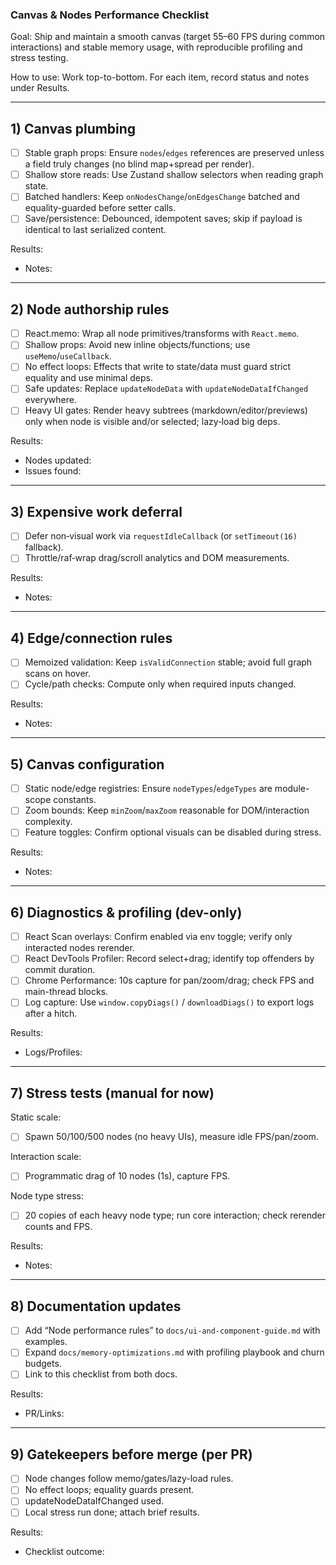 ### Canvas & Nodes Performance Checklist

Goal: Ship and maintain a smooth canvas (target 55–60 FPS during common interactions) and stable memory usage, with reproducible profiling and stress testing.

How to use: Work top-to-bottom. For each item, record status and notes under Results.

---

## 1) Canvas plumbing

- [ ] Stable graph props: Ensure `nodes`/`edges` references are preserved unless a field truly changes (no blind map+spread per render).
- [ ] Shallow store reads: Use Zustand shallow selectors when reading graph state.
- [ ] Batched handlers: Keep `onNodesChange`/`onEdgesChange` batched and equality-guarded before setter calls.
- [ ] Save/persistence: Debounced, idempotent saves; skip if payload is identical to last serialized content.

Results:
- Notes:

---

## 2) Node authorship rules

- [ ] React.memo: Wrap all node primitives/transforms with `React.memo`.
- [ ] Shallow props: Avoid new inline objects/functions; use `useMemo`/`useCallback`.
- [ ] No effect loops: Effects that write to state/data must guard strict equality and use minimal deps.
- [ ] Safe updates: Replace `updateNodeData` with `updateNodeDataIfChanged` everywhere.
- [ ] Heavy UI gates: Render heavy subtrees (markdown/editor/previews) only when node is visible and/or selected; lazy‑load big deps.

Results:
- Nodes updated:
- Issues found:

---

## 3) Expensive work deferral

- [ ] Defer non‑visual work via `requestIdleCallback` (or `setTimeout(16)` fallback).
- [ ] Throttle/raf‑wrap drag/scroll analytics and DOM measurements.

Results:
- Notes:

---

## 4) Edge/connection rules

- [ ] Memoized validation: Keep `isValidConnection` stable; avoid full graph scans on hover.
- [ ] Cycle/path checks: Compute only when required inputs changed.

Results:
- Notes:

---

## 5) Canvas configuration

- [ ] Static node/edge registries: Ensure `nodeTypes`/`edgeTypes` are module-scope constants.
- [ ] Zoom bounds: Keep `minZoom`/`maxZoom` reasonable for DOM/interaction complexity.
- [ ] Feature toggles: Confirm optional visuals can be disabled during stress.

Results:
- Notes:

---

## 6) Diagnostics & profiling (dev-only)

- [ ] React Scan overlays: Confirm enabled via env toggle; verify only interacted nodes rerender.
- [ ] React DevTools Profiler: Record select+drag; identify top offenders by commit duration.
- [ ] Chrome Performance: 10s capture for pan/zoom/drag; check FPS and main-thread blocks.
- [ ] Log capture: Use `window.copyDiags()` / `downloadDiags()` to export logs after a hitch.

Results:
- Logs/Profiles:

---

## 7) Stress tests (manual for now)

Static scale:
- [ ] Spawn 50/100/500 nodes (no heavy UIs), measure idle FPS/pan/zoom.

Interaction scale:
- [ ] Programmatic drag of 10 nodes (1s), capture FPS.

Node type stress:
- [ ] 20 copies of each heavy node type; run core interaction; check rerender counts and FPS.

Results:
- Notes:

---

## 8) Documentation updates

- [ ] Add “Node performance rules” to `docs/ui-and-component-guide.md` with examples.
- [ ] Expand `docs/memory-optimizations.md` with profiling playbook and churn budgets.
- [ ] Link to this checklist from both docs.

Results:
- PR/Links:

---

## 9) Gatekeepers before merge (per PR)

- [ ] Node changes follow memo/gates/lazy-load rules.
- [ ] No effect loops; equality guards present.
- [ ] updateNodeDataIfChanged used.
- [ ] Local stress run done; attach brief results.

Results:
- Checklist outcome:


